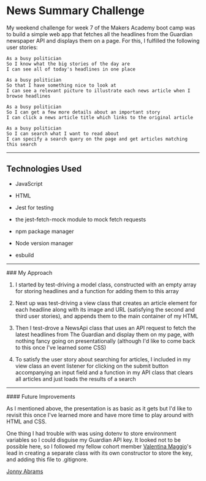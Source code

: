 # News Summary Challenge

My weekend challenge for week 7 of the Makers Academy boot camp was to build a simple web app that fetches all the headlines from the Guardian newspaper API and displays them on a page. For this, I fulfilled the following user stories:

```
As a busy politician
So I know what the big stories of the day are
I can see all of today's headlines in one place
```

```
As a busy politician
So that I have something nice to look at
I can see a relevant picture to illustrate each news article when I browse headlines
```

```
As a busy politician
So I can get a few more details about an important story
I can click a news article title which links to the original article
```

```
As a busy politician
So I can search what I want to read about
I can specify a search query on the page and get articles matching this search
```

---------------

## Technologies Used

* JavaScript

* HTML

* Jest for testing

* the jest-fetch-mock module to mock fetch requests

* npm package manager

* Node version manager

* esbuild

---------------

### My Approach

1. I started by test-driving a model class, constructed with an empty array for storing headlines and a function for adding them to this array

2. Next up was test-driving a view class that creates an article element for each headline along with its image and URL (satisfying the second and third user stories), and appends them to the main container of my HTML

3. Then I test-drove a NewsApi class that uses an API request to fetch the latest headlines from The Guardian and display them on my page, with nothing fancy going on presentationally (although I'd like to come back to this once I've learned some CSS)

4. To satisfy the user story about searching for articles, I included in my view class an event listener for clicking on the submit button accompanying an input field and a function in my API class that clears all articles and just loads the results of a search

---------------

#### Future Improvements

As I mentioned above, the presentation is as basic as it gets but I'd like to revisit this once I've learned more and have more time to play around with HTML and CSS. 

One thing I had trouble with was using dotenv to store environment variables so I could disguise my Guardian API key. It looked not to be possible here, so I followed my fellow cohort member [Valentina Maggio](https://github.com/valentina-maggio)'s lead in creating a separate class with its own constructor to store the key, and adding this file to .gitignore.

[Jonny Abrams](https://github.com/jonnyabrams)